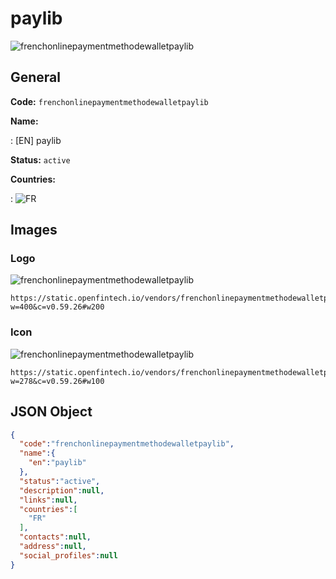 
# paylib 
![frenchonlinepaymentmethodewalletpaylib](https://static.openfintech.io/vendors/frenchonlinepaymentmethodewalletpaylib/logo.svg?w=400&c=v0.59.26#w200)  

## General 
 
**Code:** `frenchonlinepaymentmethodewalletpaylib` 
 
**Name:** 
 
:	[EN] paylib 
 
**Status:** `active` 
 
 
**Countries:** 
 
:	![FR](https://cdnjs.cloudflare.com/ajax/libs/flag-icon-css/3.3.0/flags/4x3/fr.svg#w24)  

## Images 

### Logo 
 
![frenchonlinepaymentmethodewalletpaylib](https://static.openfintech.io/vendors/frenchonlinepaymentmethodewalletpaylib/logo.svg?w=400&c=v0.59.26#w200)  

```
https://static.openfintech.io/vendors/frenchonlinepaymentmethodewalletpaylib/logo.svg?w=400&c=v0.59.26#w200
```  

### Icon 
 
![frenchonlinepaymentmethodewalletpaylib](https://static.openfintech.io/vendors/frenchonlinepaymentmethodewalletpaylib/icon.svg?w=278&c=v0.59.26#w100)  

```
https://static.openfintech.io/vendors/frenchonlinepaymentmethodewalletpaylib/icon.svg?w=278&c=v0.59.26#w100
```  

## JSON Object 

```json
{
  "code":"frenchonlinepaymentmethodewalletpaylib",
  "name":{
    "en":"paylib"
  },
  "status":"active",
  "description":null,
  "links":null,
  "countries":[
    "FR"
  ],
  "contacts":null,
  "address":null,
  "social_profiles":null
}
```  
